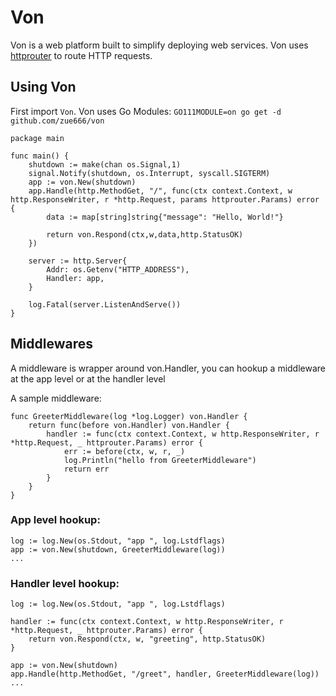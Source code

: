 # Von
Von is a web platform built to simplify deploying web services. Von uses [httprouter](https://github.com/julienschmidt/httprouter) to route HTTP requests.

## Using Von
First import `Von`. Von uses Go Modules: ```GO111MODULE=on go get -d github.com/zue666/von```

```
package main

func main() {
    shutdown := make(chan os.Signal,1)
    signal.Notify(shutdown, os.Interrupt, syscall.SIGTERM)
    app := von.New(shutdown)
    app.Handle(http.MethodGet, "/", func(ctx context.Context, w http.ResponseWriter, r *http.Request, params httprouter.Params) error {
        data := map[string]string{"message": "Hello, World!"}

        return von.Respond(ctx,w,data,http.StatusOK)
    })

    server := http.Server{
        Addr: os.Getenv("HTTP_ADDRESS"),
        Handler: app,
    }

    log.Fatal(server.ListenAndServe())
}
```

## Middlewares
A middleware is wrapper around von.Handler, you can hookup a middleware at the app level or at the handler level

A sample middleware:
```
func GreeterMiddleware(log *log.Logger) von.Handler {
    return func(before von.Handler) von.Handler {
        handler := func(ctx context.Context, w http.ResponseWriter, r *http.Request, _ httprouter.Params) error {
            err := before(ctx, w, r, _)
            log.Println("hello from GreeterMiddleware")
            return err
        }
    }
}
```
### App level hookup:
```
log := log.New(os.Stdout, "app ", log.Lstdflags)
app := von.New(shutdown, GreeterMiddleware(log))
...
```

### Handler level hookup:
```
log := log.New(os.Stdout, "app ", log.Lstdflags)

handler := func(ctx context.Context, w http.ResponseWriter, r *http.Request, _ httprouter.Params) error {
    return von.Respond(ctx, w, "greeting", http.StatusOK)
}

app := von.New(shutdown)
app.Handle(http.MethodGet, "/greet", handler, GreeterMiddleware(log))
...
```
